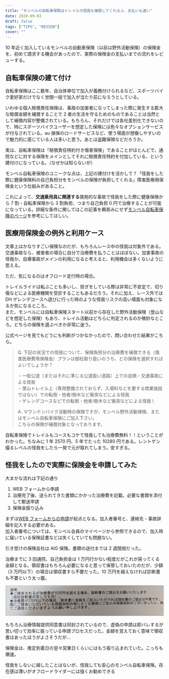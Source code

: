 ```yaml
---
title: "モンベルの自転車保険はトレイルの怪我も補償してくれる上、支払いも速い"
date: 2020-09-03
draft: false
tags: ["TIPS", "REVIEW"]
cover: ""
---
```


10 年近く加入しているモンベルの自動車保険（以前は野外活動保険）の保険金を、初めて請求する機会があったので、実際の保険金の支払いまでの流れをレビューする。

## 自転車保険の建て付け

自転車保険はここ数年、自治体単位で加入が義務付けられるなど、スポーツバイク愛好家だけでなく世間一般で加入が当たり前になろうとしている。

いわゆる個人賠償責任保険は、事故の加害者になってしまった際に発生する膨大な賠償金額を補償することで 2 者の生活を守るためのものであることは当然として補償内容が整備されている。もちろん、それだけでは各社差別化できないので、特にスポーツバイクユーザーを想定した保険には色々なオプションサービスが付与されている。au 損保のロードサービスなど、使う場面が想像しやすいので魅力的に感じている人は多いと思う。あとは盗難保険などだろうか。

実は、自転車保険は「賠償責任特約付き傷害保険」であることがほとんどで、通院などに対する保険をメインとしてそれに賠償責任特約を付加している、という建付けになっている。（なぜかは知らないが）

モンベル自転車保険のユニークな点は、上記の建付けを活かして？「怪我をした際に健康保険料の自己負担分をモンベルの保険が負担してくれる」障害医療用保険金という仕組みがあること。

これによって、**交通乗用具に関連する**偶発的な事故で怪我をした際に健康保険から 7 割・自転車保険から 3 割負担、つまり自己負担 0 円で治療することが可能になっている。詳細な条件に関してはこの記事を鵜吞みにせず[モンベル自転車保険のページ](https://hoken.montbell.jp/aigbicycle/)を参考にしてほしい。

## 医療用保険金の例外と利用ケース

文章上はかなりすごい保険なのだが、もちろんレース中の怪我は対象外である。交通事故なら、被害者の場合に自分で治療費を払うことはほぼない。加害事故の怪我か、自爆事故がメインの利用になると考えると、利用機会は多くないように思える。

ただ、気になるのはオフロード走行時の場合。

トレイルライドは転ぶことも多いし、担ぎをしている際は非常に不安定で、切り傷などによる医療機関を受診することもあるだろう。それに加え、レース外では DH ゲレンデコースへ遊びに行った時のような怪我リスクの高い場面も対象になるか気になるところ。\
また、モンベルには自転車保険スタート以前から存在した野外活動保険（登山などを想定した保険）もあり、トレイル活動はどちらに判定されるのか微妙なところ。どちらの保険を選ぶべきか非常に迷う。

公式ページを見てもどうにも判断がつかなかったので、問い合わせた結果がこちら。

> Q. 下記の状況での怪我について、保険負担分の治療費を補償できる（傷害医療費用保険金）プランは御社取り扱いのうち、どの保険を選択すればよいでしょうか？
>
> ・一般公道（またはそれに準じる公道扱い道路）上での自損・交通事故による怪我 \
> ・里山トレイル上（専用整備されておらず、入場料などを要する商業施設ではない）での転倒・他者/樹木など衝突などによる怪我 \
> ・ゲレンデコースなどでの転倒・他者/樹木など衝突などによる怪我 \
>
> A. マウンテンバイク活動時の保険ですが、モンベル野外活動保険、またはモンベル自転車保険にご加入下さい。 \
> こちらの保険が補償対象となっております。

自転車保険でトレイルもコースもコケて怪我しても治療費無料！！ということがわかった。ちなみに 1 年 2570 円、5 年でたった 10280 円である。レントゲン撮るレベルの怪我をしたら一発で元が取れてしまう。安すぎる。

## 怪我をしたので実際に保険金を申請してみた

大まかな流れは下記の通り

1. WEB フォームから申請
2. 治療完了後、送られてきた書類にかかった治療費を記載。必要な書類を添付して郵送申請
3. 保険金振り込み

まずは[WEB フォームからの申請](https://hoken.montbell.jp/injury/)が起点となる。加入者番号と、連絡先・事故詳細を記入する必要がある。\
加入者番号については、モンベル会員のマイページから参照できるので、加入時に届いている保険証書などは失くしていても問題ない。

引き受けの保険会社は AIG 保険。書類の送付までは 2 週間弱だった。

治療までに 3 回通院、自己負担金は 1 万円行かない程度だがこれが戻ってくる金額となる。領収書はもちろん必要になると思って保管しておいたのだが、少額（3 万円以下）の場合は領収書すら不要だった。10 万円を越えなければ診断書も不要という太っ腹。

![領収書、不要！](./under_30k.jpg)

もちろん治療情報提供同意書は同封されているので、虚偽の申請は即バレするが思い切って効率に振っている申請プロセスだった。金額を覚えておく意味で領収書はあったほうがよさそうだが…

保険金は、推定到着日の翌々営業日くらいにはもう振り込まれていた。こっちも爆速。

怪我をしないに越したことはないが、怪我しても安心のモンベル自転車保険。存在感は薄いがオフロードライダーには強くお勧めできる

<LinkBox isAmazonLink url="https://www.amazon.co.jp/dp/B00UD39YII/" />
